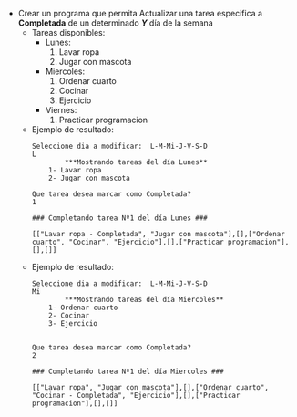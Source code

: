 - Crear un programa que permita Actualizar una tarea especifica a **Completada** de un determinado **_Y_** día de la semana
    - Tareas disponibles:
        - Lunes:
            1. Lavar ropa
            1. Jugar con mascota
        - Miercoles:
            1. Ordenar cuarto
            1. Cocinar
            1. Ejercicio
        - Viernes:
            1. Practicar programacion
    - Ejemplo de resultado:
        ```
        Seleccione dia a modificar:  L-M-Mi-J-V-S-D
        L
                ***Mostrando tareas del día Lunes**
            1- Lavar ropa
            2- Jugar con mascota
        
        Que tarea desea marcar como Completada?
        1

        ### Completando tarea Nº1 del día Lunes ###

        [["Lavar ropa - Completada", "Jugar con mascota"],[],["Ordenar cuarto", "Cocinar", "Ejercicio"],[],["Practicar programacion"],[],[]]

        ``` 
    - Ejemplo de resultado:
        ```
        Seleccione dia a modificar:  L-M-Mi-J-V-S-D
        Mi
                ***Mostrando tareas del día Miercoles**
            1- Ordenar cuarto
            2- Cocinar
            3- Ejercicio

        
        Que tarea desea marcar como Completada?
        2

        ### Completando tarea Nº1 del día Miercoles ###

        [["Lavar ropa", "Jugar con mascota"],[],["Ordenar cuarto", "Cocinar - Completada", "Ejercicio"],[],["Practicar programacion"],[],[]]

        ``` 